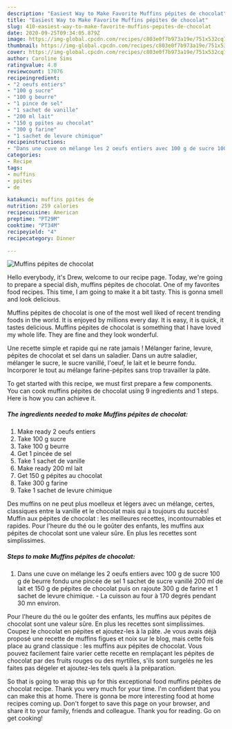 ```yaml
---
description: "Easiest Way to Make Favorite Muffins pépites de chocolat"
title: "Easiest Way to Make Favorite Muffins pépites de chocolat"
slug: 410-easiest-way-to-make-favorite-muffins-pepites-de-chocolat
date: 2020-09-25T09:34:05.879Z
image: https://img-global.cpcdn.com/recipes/c803e0f7b973a19e/751x532cq70/muffins-pepites-de-chocolat-photo-principale-de-la-recette.jpg
thumbnail: https://img-global.cpcdn.com/recipes/c803e0f7b973a19e/751x532cq70/muffins-pepites-de-chocolat-photo-principale-de-la-recette.jpg
cover: https://img-global.cpcdn.com/recipes/c803e0f7b973a19e/751x532cq70/muffins-pepites-de-chocolat-photo-principale-de-la-recette.jpg
author: Caroline Sims
ratingvalue: 4.8
reviewcount: 17076
recipeingredient:
- "2 oeufs entiers"
- "100 g sucre"
- "100 g beurre"
- "1 pince de sel"
- "1 sachet de vanille"
- "200 ml lait"
- "150 g ppites au chocolat"
- "300 g farine"
- "1 sachet de levure chimique"
recipeinstructions:
- "Dans une cuve on mélange les 2 oeufs entiers avec 100 g de sucre 100 g de beurre fondu une pincée de sel 1 sachet de sucre vanillé 200 ml de lait et 150 g de pépites de chocolat puis on rajoute 300 g de farine et 1 sachet de levure chimique.  La cuisson au four à 170 degrés pendant 30 mn environ."
categories:
- Recipe
tags:
- muffins
- ppites
- de

katakunci: muffins ppites de 
nutrition: 259 calories
recipecuisine: American
preptime: "PT29M"
cooktime: "PT34M"
recipeyield: "4"
recipecategory: Dinner

---
```



![Muffins pépites de chocolat](https://img-global.cpcdn.com/recipes/c803e0f7b973a19e/751x532cq70/muffins-pepites-de-chocolat-photo-principale-de-la-recette.jpg)

Hello everybody, it's Drew, welcome to our recipe page. Today, we're going to prepare a special dish, muffins pépites de chocolat. One of my favorites food recipes. This time, I am going to make it a bit tasty. This is gonna smell and look delicious.

Muffins pépites de chocolat is one of the most well liked of recent trending foods in the world. It is enjoyed by millions every day. It is easy, it is quick, it tastes delicious. Muffins pépites de chocolat is something that I have loved my whole life. They are fine and they look wonderful.

Une recette simple et rapide qui ne rate jamais ! Mélanger farine, levure, pépites de chocolat et sel dans un saladier. Dans un autre saladier, mélanger le sucre, le sucre vanillé, l&#39;oeuf, le lait et le beurre fondu. Incorporer le tout au mélange farine-pépites sans trop travailler la pâte.


To get started with this recipe, we must first prepare a few components. You can cook muffins pépites de chocolat using 9 ingredients and 1 steps. Here is how you can achieve it.

<!--inarticleads1-->

##### The ingredients needed to make Muffins pépites de chocolat:

1. Make ready 2 oeufs entiers
1. Take 100 g sucre
1. Take 100 g beurre
1. Get 1 pincée de sel
1. Take 1 sachet de vanille
1. Make ready 200 ml lait
1. Get 150 g pépites au chocolat
1. Take 300 g farine
1. Take 1 sachet de levure chimique


Des muffins on ne peut plus moelleux et légers avec un mélange, certes, classiques entre la vanille et le chocolat mais qui a toujours du succès! Muffin aux pépites de chocolat : les meilleures recettes, incontournables et rapides. Pour l&#39;heure du thé ou le goûter des enfants, les muffins aux pépites de chocolat sont une valeur sûre. En plus les recettes sont simplissimes. 

<!--inarticleads2-->

##### Steps to make Muffins pépites de chocolat:

1. Dans une cuve on mélange les 2 oeufs entiers avec 100 g de sucre 100 g de beurre fondu une pincée de sel 1 sachet de sucre vanillé 200 ml de lait et 150 g de pépites de chocolat puis on rajoute 300 g de farine et 1 sachet de levure chimique.  - La cuisson au four à 170 degrés pendant 30 mn environ.


Pour l&#39;heure du thé ou le goûter des enfants, les muffins aux pépites de chocolat sont une valeur sûre. En plus les recettes sont simplissimes. Coupez le chocolat en pépites et ajoutez-les à la pâte. Je vous avais déjà proposé une recette de muffins figues et noix sur le blog, mais cette fois place au grand classique : les muffins aux pépites de chocolat. Vous pouvez facilement faire varier cette recette en remplaçant les pépites de chocolat par des fruits rouges ou des myrtilles, s&#39;ils sont surgelés ne les faites pas dégeler et ajoutez-les tels quels à la préparation. 

So that is going to wrap this up for this exceptional food muffins pépites de chocolat recipe. Thank you very much for your time. I'm confident that you can make this at home. There is gonna be more interesting food at home recipes coming up. Don't forget to save this page on your browser, and share it to your family, friends and colleague. Thank you for reading. Go on get cooking!
